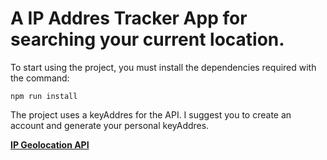 # A IP Addres Tracker App for searching your current location.

To start using the project, you must install the dependencies required with the command:

 ``npm run install`` 

The project uses a keyAddres for the API. I suggest you to create an account and generate your personal keyAddres. 

   **[IP Geolocation API](https://geo.ipify.org/)**
